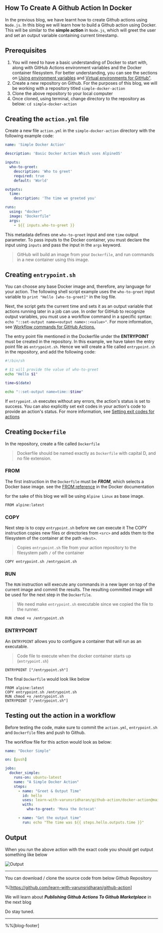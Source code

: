 ## How To Create A Github Action In Docker

In the previous blog, we have learnt how to create Github actions using `Node.js`. In this blog we will learn how to build a Github action using Docker. This will be similar to the **simple action** in `Node.js`, which will greet the user and set an output variable containing current timestamp.

## Prerequisites
1. You will need to have a basic understanding of Docker to start with, along with GitHub Actions environment variables and the Docker container filesystem. For better understanding, you can see the sections on  [Using environment variables](https://docs.github.com/en/free-pro-team@latest/actions/automating-your-workflow-with-github-actions/using-environment-variables) and [Virtual environments for GitHub"](https://docs.github.com/en/free-pro-team@latest/actions/automating-your-workflow-with-github-actions/virtual-environments-for-github-hosted-runners#docker-container-filesystem).
2. Create a new repository on Github. For the purposes of this blog, we will be working with a repository titled `simple-docker-action`
3. Clone the above repository to your local computer
4. Once cloned, using terminal, change directory to the repository as below:
`cd simple-docker-action`

## Creating the `action.yml` file
Create a new file `action.yml` in the `simple-docker-action` directory with the following example code:

```yml
name: 'Simple Docker Action'

description: 'Basic Docker Action Which uses AlpineOS'

inputs:
  who-to-greet:
    description: 'Who to greet'
    required: true
    default: 'World'

outputs:
  time:
    description: 'The time we greeted you'

runs:
  using: "docker"
  image: "Dockerfile"
  args:
    - ${{ inputs.who-to-greet }}

```

This metadata defines one `who-to-greet` input and one `time` output parameter. To pass inputs to the Docker container, you must declare the input using `inputs` and pass the input in the `args` keyword.  

> GitHub will build an image from your `Dockerfile`, and run commands in a new container using this image.

## Creating `entrypoint.sh`
You can choose any base Docker image and, therefore, any language for your action. The following shell script example uses the `who-to-greet` input variable to `print "Hello [who-to-greet]"` in the log file.

Next, the script gets the current time and sets it as an output variable that actions running later in a job can use. In order for GitHub to recognize output variables, you must use a workflow command in a specific syntax: `echo "::set-output name=<output name>::<value>"`. For more information, see [Workflow commands for GitHub Actions.](https://docs.github.com/en/free-pro-team@latest/actions/reference/workflow-commands-for-github-actions#setting-an-output-parameter)

The entry point file mentioned in the Dockerfile under the **ENTRYPOINT** must be created in the repository. In this example, we have taken the entry point file as `entrypoint.sh`. Hence we will create a file called `entrypoint.sh` in the repository, and add the following code:

```bash
#!/bin/sh

# $1 will provide the value of who-to-greet
echo "Hello $1"

time=$(date)

echo "::set-output name=time::$time"
```

If `entrypoint.sh` executes without any errors, the action's status is set to success. You can also explicitly set exit codes in your action's code to provide an action's status. For more information, see [Setting exit codes for actions](https://docs.github.com/en/free-pro-team@latest/actions/creating-actions/setting-exit-codes-for-actions)


## Creating `Dockerfile`
In the repository, create a file called `Dockerfile`

> Dockerfile should be named exactly as `Dockerfile` with capital D, and no file extension.

### FROM
The first instruction in the `Dockerfile` must be ***FROM***, which selects a Docker base image. see the [FROM reference](https://docs.docker.com/engine/reference/builder/#from) in the Docker documentation

for the sake of this blog we will be using `Alpine Linux` as base image.

```
FROM alpine:latest
```

### COPY
Next step is to copy `entrypoint.sh` before we can execute it 
The COPY instruction copies new files or directories from `<src>` and adds them to the filesystem of the container at the path `<dest>`.
> Copies `entrypoint.sh` file from your action repository to the filesystem path `/` of the container

```
COPY entrypoint.sh /entrypoint.sh
```

### RUN
The `RUN` instruction will execute any commands in a new layer on top of the current image and commit the results. The resulting committed image will be used for the next step in the `Dockerfile`.
> We need make `entrypoint.sh` executable since we copied the file to the runner.

```
RUN chmod +x /entrypoint.sh
```

### ENTRYPOINT
An `ENTRYPOINT` allows you to configure a container that will run as an executable.
> Code file to execute when the docker container starts up (`entrypoint.sh`)

```
ENTRYPOINT ["/entrypoint.sh"]
```

The final `Dockerfile` would look like below

```docker
FROM alpine:latest
COPY entrypoint.sh /entrypoint.sh
RUN chmod +x /entrypoint.sh
ENTRYPOINT ["/entrypoint.sh"]
```

## Testing out the action in a workflow
Before testing the code, make sure to commit the `action.yml`, `entrypoint.sh` and `Dockerfile` files and push to Github.

The workflow file for this action would look as below:

```yml
name: "Docker Simple"

on: [push]

jobs:
  docker_simple:
    runs-on: ubuntu-latest
    name: "A Simple Docker Action"
    steps:
      - name: "Greet & Output Time"
        id: hello
        uses: learn-with-varunsridharan/github-action/docker-action@main
        with:
          who-to-greet: 'Mona the Octocat'

      - name: "Get the output time"
        run: echo "The time was ${{ steps.hello.outputs.time }}"
```

## Output
When you run the above action with the exact code you should get output something like below

![Output](https://s2.do-spaces.com/2020/Nov/21/160595661851.jpg)


---

You can download / clone the source code from below Github Repository

%[https://github.com/learn-with-varunsridharan/github-action]


We will learn about _**Publishing Github Actions To Github Marketplace**_ in the next blog 

Do stay tuned.

---

%%[blog-footer]